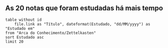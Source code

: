 ## As 20 notas que foram estudadas há mais tempo
```dataview
table without id
	file.link as "Título", dateformat(Estudado, "dd/MM/yyyy") as "Estudado em"
from "Arca do Conhecimento/Zettelkasten"
sort Estudado asc
limit 20
```
